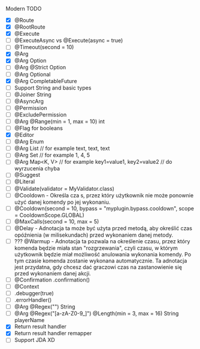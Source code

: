 Modern TODO
- [x] @Route
- [x] @RootRoute
- [x] @Execute
- [ ] @ExecuteAsync vs @Execute(async = true)
- [ ] @Timeout(second = 10)
- [x] @Arg
- [x] @Arg Option<T>
- [ ] @Arg @Strict Option<T>
- [ ] @Arg Optional<T>
- [x] @Arg CompletableFuture<User>
- [ ] Support String and basic types
- [ ] @Joiner String
- [ ] @AsyncArg
- [ ] @Permission
- [ ] @ExcludePermission
- [ ] @Arg @Range(min = 1, max = 10) int
- [ ] @Flag for booleans
- [x] @Editor
- [ ] @Arg Enum
- [ ] @Arg List<String> // for example text, text, text
- [ ] @Arg Set<T> // for example 1, 4, 5
- [ ] @Arg Map<K, V> // for example key1=value1, key2=value2 // do wyrzucenia chyba
- [ ] @Suggest
- [ ] @Literal
- [ ] @Validate(validator = MyValidator.class)
- [ ] @Cooldown - Określa cza s, przez który użytkownik nie może ponownie użyć danej komendy po jej wykonaniu.
- [ ] @Cooldown(second = 10, bypass = "myplugin.bypass.cooldown", scope = CooldownScope.GLOBAL)
- [ ] @MaxCalls(second = 10, max = 5)
- [ ] @Delay - Adnotacja ta może być użyta przed metodą, aby określić czas opóźnienia (w milisekundach) przed wykonaniem danej metody.
- [ ] ??? @Warmup - Adnotacja ta pozwala na określenie czasu, przez który komenda będzie miała stan "rozgrzewania", czyli czasu, w którym użytkownik będzie miał możliwość anulowania wykonania komendy. Po tym czasie komenda zostanie wykonana automatycznie. Ta adnotacja jest przydatna, gdy chcesz dać graczowi czas na zastanowienie się przed wykonaniem danej akcji.
- [ ] @Confirmation .confirmation()
- [ ] @Context
- [ ] .debugger(true)
- [ ] .errorHandler()
- [ ] @Arg @Regex("") String
- [ ] @Arg @Regex("[a-zA-Z0-9_]") @Length(min = 3, max = 16) String playerName
- [x] Return result handler
- [x] Return result handler remapper
- [ ] Support JDA XD